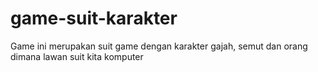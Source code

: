 # game-suit-karakter
Game ini merupakan suit game dengan karakter gajah, semut dan orang dimana lawan suit kita komputer 

